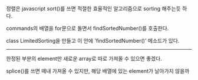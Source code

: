 정렬은 javascript sort()를 쓰면 적절한 효율적인 알고리즘으로 sorting 해주는듯 하다.

commands의 배열을 for문으로 돌면서 findSortedNumber()를 호출한다.

class LimitedSorting을 만들고 이 안에 'findSortedNumber()' 메소드가 있다.






-----
한정된 부분의 element만 새로운 array로 따로 가져올 수 있으면 좋겠다.

splice()를 쓰면 떼내 가져올 수 있지만, 해당 배열에 있는 element가 날아가지 않을까